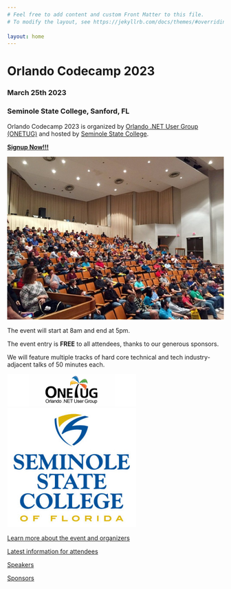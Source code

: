 ```yaml
---
# Feel free to add content and custom Front Matter to this file.
# To modify the layout, see https://jekyllrb.com/docs/themes/#overriding-theme-defaults

layout: home
---
```

# Orlando Codecamp 2023

### March 25th 2023

### Seminole State College, Sanford, FL

Orlando Codecamp 2023 is organized by [Orlando .NET User Group (ONETUG)](https://onetug.net) and hosted by [Seminole State College](https://www.seminolestate.edu/).

**[Signup Now!!!](/signup)**

![Orlando CC Keynote](./img/occ2.jpg "Orlando CC KeyNote")

The event will start at 8am and end at 5pm.

The event entry is **FREE** to all attendees, thanks to our generous sponsors.

We will feature multiple tracks of hard core technical and tech industry-adjacent talks of 50 minutes each.

![ONETUG Logo](./img/onetug.png "Orlando .NET User Group")![Seminole State College Logo](./img/SeminoleState.png "Seminole State College")

[Learn more about the event and organizers](/about)

[Latest information for attendees](/attendee)

[Speakers](/speaker)

[Sponsors](/sponsor)
